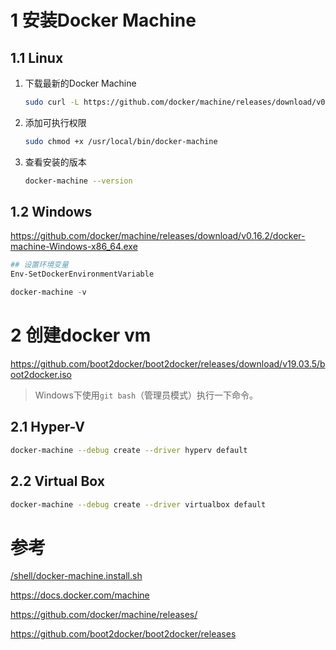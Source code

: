 # 1 安装Docker Machine

## 1.1 Linux

1. 下载最新的Docker Machine
    ```sh
    sudo curl -L https://github.com/docker/machine/releases/download/v0.16.2/docker-machine-$(uname -s)-$(uname -m) -o /usr/local/bin/docker-machine
    ```
2. 添加可执行权限
    ```sh
    sudo chmod +x /usr/local/bin/docker-machine
    ```
3. 查看安装的版本
    ```sh
    docker-machine --version
    ```

## 1.2 Windows

https://github.com/docker/machine/releases/download/v0.16.2/docker-machine-Windows-x86_64.exe

```powershell
## 设置环境变量
Env-SetDockerEnvironmentVariable

docker-machine -v
```

# 2 创建docker vm

https://github.com/boot2docker/boot2docker/releases/download/v19.03.5/boot2docker.iso

>Windows下使用`git bash`（管理员模式）执行一下命令。

## 2.1 Hyper-V

```sh
docker-machine --debug create --driver hyperv default
```

## 2.2 Virtual Box

```sh
docker-machine --debug create --driver virtualbox default
```

# 参考

[/shell/docker-machine.install.sh]

https://docs.docker.com/machine

https://github.com/docker/machine/releases/

https://github.com/boot2docker/boot2docker/releases

[/shell/docker-machine.install.sh]:../shell/docker-machine.install.sh